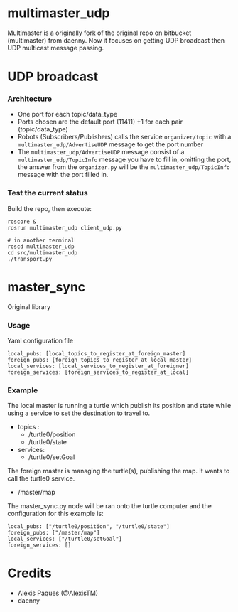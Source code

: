 # multimaster_udp

Multimaster is a originally fork of the original repo on bitbucket (multimaster) from daenny. Now it focuses on getting UDP broadcast then UDP multicast message passing.

# UDP broadcast

### Architecture

* One port for each topic/data_type
* Ports chosen are the default port (11411) +1 for each pair (topic/data_type) 
* Robots (Subscribers/Publishers) calls the service `organizer/topic` with a `multimaster_udp/AdvertiseUDP` message to get the port number
* The `multimaster_udp/AdvertiseUDP` message consist of a `multimaster_udp/TopicInfo` message you have to fill in, omitting the port, the answer from the `organizer.py` will be the `multimaster_udp/TopicInfo` message with the port filled in.


### Test the current status

Build the repo, then execute:

```
roscore &
rosrun multimaster_udp client_udp.py

# in another terminal
roscd multimaster_udp
cd src/multimaster_udp
./transport.py
```


# master_sync 
Original library 

### Usage

Yaml configuration file

```
local_pubs: [local_topics_to_register_at_foreign_master]
foreign_pubs: [foreign_topics_to_register_at_local_master]
local_services: [local_services_to_register_at_foreigner]
foreign_services: [foreign_services_to_register_at_local]
```

### Example

The local master is running a turtle which publish its position and state while using a service to set the destination to travel to.
  
* topics : 
    * /turtle0/position
    * /turtle0/state
* services:
    * /turtle0/setGoal

The foreign master is managing the turtle(s), publishing the map. It wants to call the turtle0 service.

* /master/map

The master_sync.py node will be ran onto the turtle computer and the configuration for this example is:

```
local_pubs: ["/turtle0/position", "/turtle0/state"]
foreign_pubs: ["/master/map"]
local_services: ["/turtle0/setGoal"]
foreign_services: []
```

# Credits

- Alexis Paques (@AlexisTM)
- daenny
